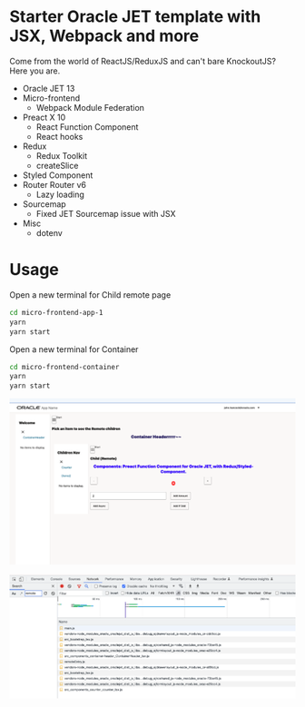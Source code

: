 # Starter Oracle JET template with JSX, Webpack and more
Come from the world of ReactJS/ReduxJS and can't bare KnockoutJS? Here you are.

- Oracle JET 13
- Micro-frontend
    - Webpack Module Federation
- Preact X 10
    - React Function Component
    - React hooks
- Redux
    - Redux Toolkit
    - createSlice
- Styled Component
- Router Router v6
    - Lazy loading
- Sourcemap
    - Fixed JET Sourcemap issue with JSX
- Misc
    - dotenv

# Usage 
Open a new terminal for Child remote page
```bash
cd micro-frontend-app-1
yarn
yarn start

```

Open a new terminal for Container
```bash
cd micro-frontend-container
yarn
yarn start

```

![](doc/images/2022-10-09-00-54-01.png)

![](doc/images/2022-10-09-00-54-35.png)
